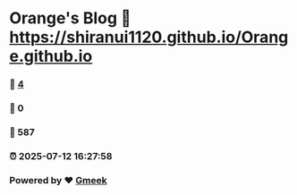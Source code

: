 # Orange's Blog :link: https://shiranui1120.github.io/Orange.github.io 
### :page_facing_up: [4](https://shiranui1120.github.io/Orange.github.io/tag.html) 
### :speech_balloon: 0 
### :hibiscus: 587 
### :alarm_clock: 2025-07-12 16:27:58 
### Powered by :heart: [Gmeek](https://github.com/Meekdai/Gmeek)
